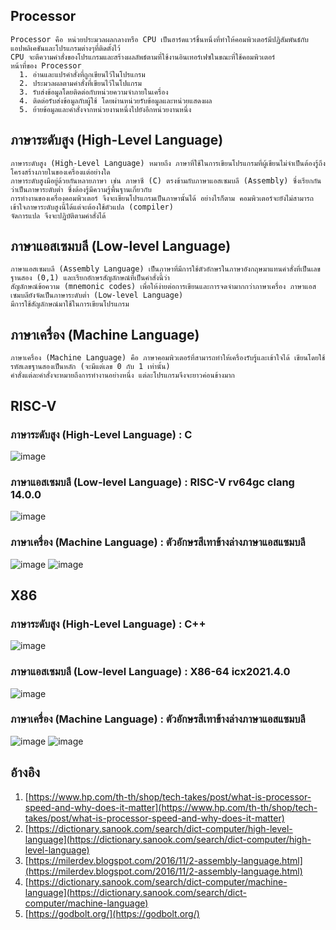 ## Processor
    Processor คือ หน่วยประมวลผลกลางหรือ CPU เป็นฮาร์ดแวร์ชิ้นหนึ่งที่ทำให้คอมพิวเตอร์มีปฏิสัมพันธ์กับแอปพลิเคชันและโปรแกรมต่างๆที่ติดตั้งไว้ 
    CPU จะตีความคำสั่งของโปรแกรมและสร้างผลลัพธ์ตามที่ใช้งานอินเทอร์เฟซในขณะที่ใช้คอมพิวเตอร์
    หน้าที่ของ Processor
      1. อ่านและแปรคำสั่งที่ถูกเขียนไว้ในโปรแกรม
      2. ประมวลผลตามคำสั่งที่เขียนไว้ในโปแกรม
      3. รับส่งข้อมูลโดยติดต่อกับหน่วยความจำภายในเครื่อง
      4. ติดต่อรับส่งข้อมูลกับผู้ใช้ โดยผ่านหน่วยรับข้อมูลและหน่วยแสดงผล
      5. ย้ายข้อมูลและคำสั่งจากหน่วยงานหนึ่งไปยังอีกหน่วยงานหนึ่ง
## ภาษาระดับสูง (High-Level Language)
    ภาษาระดับสูง (High-Level Language) หมายถึง ภาษาที่ใช้ในการเขียนโปรแกรมที่ผู้เขียนไม่จำเป็นต้องรู้ถึงโครงสร้างภายในของเครื่องแต่อย่างใด 
    ภาษาระดับสูงมีอยู่ด้วยกันหลายภาษา เช่น ภาษาซี (C) ตรงข้ามกับภาษาแอสเซมบลี (Assembly) ซึ่งเรียกกันว่าเป็นภาษาระดับต่ำ ซึ่งต้องรู้มีความรู้พื้นฐานเกี่ยวกับ
    การทำงานของเครื่องคอมพิวเตอร์ จึงจะเขียนโปรแกรมเป็นภาษานั้นได้ อย่างไรก็ตาม คอมพิวเตอร์จะยังไม่สามารถเข้าใจภาษาระดับสูงนี้ได้แต่จะต้องใช้ตัวแปล (compiler) 
    จัดการแปล จึงจะปฏิบัติตามคำสั่งได้ 
## ภาษาแอสเซมบลี (Low-level Language)
    ภาษาแอสเซมบลี (Assembly Language) เป็นภาษาที่มีการใช้ตัวอักษรในภาษาอังกฤษมาแทนคำสั่งที่เป็นเลขฐานสอง (0,1) และเรียกอักษรสัญลักษณ์ที่เป็นคำสั่งนี้ว่า 
    สัญลักษณ์ข้อความ (mnemonic codes) เพื่อให้ง่ายต่อการเขียนและการจดจำมากกว่าภาษาเครื่อง ภาษาแอสเซมบลียังจัดเป็นภาษาระดับต่ำ (Low-level Language) 
    มีการใช้สัญลักษณ์มาใช้ในการเขียนโปรแกรม 
## ภาษาเครื่อง (Machine Language)
    ภาษาเครื่อง (Machine Language) คือ ภาษาคอมพิวเตอร์ที่สามารถทำให้เครื่องรับรู้และเข้าใจได้ เขียนโดยใช้รหัสเลขฐานสองเป็นหลัก (จะมีแต่เลข 0 กับ 1 เท่านั้น) 
    คำสั่งแต่ละคำสั่งจะหมายถึงการทำงานอย่างหนึ่ง แต่ละโปรแกรมจึงจะยาวค่อนข้างมาก
## RISC-V
### ภาษาระดับสูง (High-Level Language) : C
![image](https://user-images.githubusercontent.com/98943460/161530170-a2b9df57-97b8-4048-81a3-ac4bd3f50e1f.png)
### ภาษาแอสเซมบลี (Low-level Language) : RISC-V rv64gc clang 14.0.0
 ![image](https://user-images.githubusercontent.com/98943460/161530334-119d2821-d222-44dc-bd92-6381902937f6.png)
 ### ภาษาเครื่อง (Machine Language) : ตัวอักษรสีเทาข้างล่างภาษาแอสแซมบลี
![image](https://user-images.githubusercontent.com/98943460/161531027-196b7e03-dc01-46b7-aaa9-fb5de20f04dd.png)
![image](https://user-images.githubusercontent.com/98943460/161530825-73e818da-c98b-4c83-9d56-0e7eedfdc823.png)
## X86
### ภาษาระดับสูง (High-Level Language) : C++
![image](https://user-images.githubusercontent.com/98943460/161531611-1b9526a8-25d9-4183-b9c7-d155bbc44bdf.png)
### ภาษาแอสเซมบลี (Low-level Language) : X86-64 icx2021.4.0
![image](https://user-images.githubusercontent.com/98943460/161531840-d351682a-b410-4e6b-b9ac-d9c04824dd42.png)
### ภาษาเครื่อง (Machine Language) : ตัวอักษรสีเทาข้างล่างภาษาแอสแซมบลี
![image](https://user-images.githubusercontent.com/98943460/161532024-51ec5224-2110-4035-9552-b4d7f59ed534.png)
![image](https://user-images.githubusercontent.com/98943460/161532064-4229afcb-3e53-43da-aa97-86eeda3677ef.png)
## อ้างอิง
1. [https://www.hp.com/th-th/shop/tech-takes/post/what-is-processor-speed-and-why-does-it-matter](https://www.hp.com/th-th/shop/tech-takes/post/what-is-processor-speed-and-why-does-it-matter)
2. [https://dictionary.sanook.com/search/dict-computer/high-level-language](https://dictionary.sanook.com/search/dict-computer/high-level-language)
3. [https://milerdev.blogspot.com/2016/11/2-assembly-language.html](https://milerdev.blogspot.com/2016/11/2-assembly-language.html)
4. [https://dictionary.sanook.com/search/dict-computer/machine-language](https://dictionary.sanook.com/search/dict-computer/machine-language)
5. [https://godbolt.org/](https://godbolt.org/)
